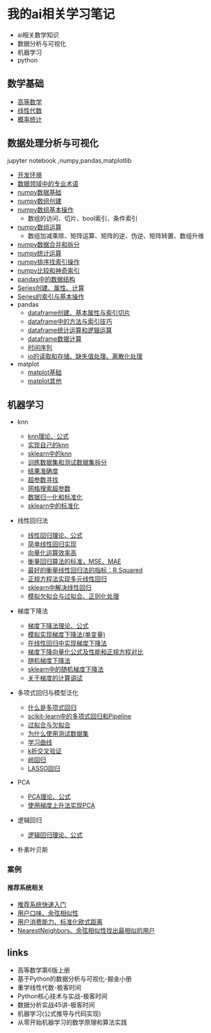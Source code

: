 # 我的ai相关学习笔记

- ai相关数学知识
- 数据分析与可视化
- 机器学习
- python

## 数学基础

- [高等数学](math/高等数学.md)
- [线性代数](math/线性代数.md)
- [概率统计](math/概率统计.md)

## 数据处理分析与可视化

jupyter notebook ,numpy,pandas,matplotlib

- [开发环境](datahandling/开发环境.md)
- [数据领域中的专业术语](datahandling/数据领域中的专业术语.md)
- [numpy数据基础](datahandling/01-NumpyArrayBasics/01-NumpyArrayBasics.ipynb)
- [numpy数组创建](datahandling/02-NumpyCreateArray/02CreateNumpyArray.ipynb)
- [numpy数组基本操作](datahandling/03-NumpyArrayBasicOperations/03-NumpyArrayBasicOperations.ipynb)
    - 数组的访问、切片、bool索引、条件索引
- [numpy数组运算](datahandling/04-NumpyComputationArray/04-ComputationNumpyArray.ipynb)
    - 数组加减乘除、矩阵运算、矩阵的逆、伪逆、矩阵转置、数组升维
- [numpy数据合并和拆分](datahandling/05-NumpyConcatenateAndSplit/05-ConcatenateAndSplit.ipynb)
- [numpy统计运算](datahandling/06-NumpyAggregationOperator/06-AggregationOperator.ipynb)
- [numpy排序找索引操作](datahandling/07-NumpyArgAndSortOperation/07-ArgAndSortOperation.ipynb)
- [numpy比较和神奇索引](datahandling/08-ComparisonAndFancyIndexing/08-ComparisonAndFancyIndexing.ipynb)
- [pandas中的数据结构](datahandling/20-PandasDataFrameSeriesPanel/pandasDataFrameSeriesPanel.ipynb)
- [Series创建、属性、计算](datahandling/21-SeriesBasic/seriesBasic.ipynb)
- [Series的索引与基本操作](datahandling/22-SerieIndexAndOperation/22-seriesIndexAndOperation.ipynb)
- pandas
    - [dataframe创建、基本属性与索引切片](datahandling/23-PandasDataframeBasic/dataframeBasic.ipynb)
    - [dataframe中的方法与索引技巧](datahandling/24-PandasDataframeMethodAndIndex/dataframeMethodAndIndex.ipynb)
    - [dataframe统计运算和逻辑运算](datahandling/25-PandasDataframeStatAndLogic/dataframeStatAndLogic.ipynb)
    - [dataframe数据计算](datahandling/26-PandasDataframeCompute/dataframe_compute.ipynb)
    - [时间序列](datahandling/27-PandasTime/pandas_time.ipynb)
    - [io的读取和存储、缺失值处理、离散化处理](datahandling/28-PandasIoAndNanAndDiscrete/pandasIoNan.ipynb)
- matplot
    - [matplot基础](datahandling/31-Matplotlib-Basics/Matplotlib-Basics.ipynb)
    - [matplot其他](datahandling/32-Matplot/matplot.ipynb)

## 机器学习

- knn
    - [knn理论、公式](machinelearning/knn.md)
    - [实现自己的knn](machinelearning/knn/01-kNNBasics/kNNBasics.ipynb)
    - [sklearn中的knn](machinelearning/knn/02-kNNInScikitLearn/kNNinScikitlearn.ipynb)
    - [训练数据集和测试数据集拆分](machinelearning/knn/03-TrainTestSplit/TrainTestSplit.ipynb)
    - [结果准确度](machinelearning/knn/04-AccuracyScore/AccuracyScore.ipynb)
    - [超参数寻找](machinelearning/knn/05-HyperParameters/HyperParameters.ipynb)
    - [网格搜索超参数](machinelearning/knn/06-GridSearch/GridSearch.ipynb)
    - [数据归一化和标准化](machinelearning/knn/07-FeatureScaling/FeatureScaling.ipynb)
    - [sklearn中的标准化](machinelearning/knn/08-ScalerinScikitLearn/ScalerInScikitLearn.ipyn)
- 线性回归法
    - [线性回归理论、公式](machinelearning/线性回归.md)
    - [简单线性回归实现](machinelearning/linearRegression/01-SimpleLinearRegressionImplementation/SimpleLinearRegressionImplementation.ipynb)
    - [向量化运算效率高](machinelearning/linearRegression/02-Vectorization/Vectorization.ipynb)
    - [衡量回归算法的标准，MSE、MAE](machinelearning/linearRegression/03-RegressionMetricsMSE-vs-MAE/RegressionMetricsMSE-vs-MAE.ipynb)
    - [最好的衡量线性回归法的指标：R Squared ](machinelearning/linearRegression/04-R-Squared/R-Squared.ipynb)
    - [正规方程法实现多元线性回归](machinelearning/linearRegression/05-OurLinearRegression/OurLinearRegression.ipynb)
    - [sklearn中解决线性回归](machinelearning/linearRegression/06-RegressionInScikitLlearn/RegressionInScikitlearn.ipynb)
    - [模拟欠拟合与过拟合、正则化处理](machinelearning/linearRegression/08-UnderfittingAndOverfitting/underfittingAndOverfitting.ipynb)

- 梯度下降法
    - [梯度下降法理论、公式](machinelearning/梯度下降法.md)
    - [模拟实现梯度下降法(单变量)](machinelearning/gradientDescent/01-GradientDescentSimulations/01-GradientDescentSimulations.ipynb)
    - [在线性回归中实现梯度下降法](machinelearning/gradientDescent/02-ImplementGradientDescentInLinearRegression/02-ImplementGradientDescentInLinearRegression.ipynb)
    - [梯度下降向量化公式及性能和正规方程对比](machinelearning/gradientDescent/03-VectorizeGradientDescent/03-VectorizeGradientDescent.ipynb)
    - [随机梯度下降法](machinelearning/gradientDescent/04-StochasticGradientDescent/04-StochasticGradientDescent.ipynb)
    - [sklearn中的随机梯度下降法](machinelearning/gradientDescent/05-SGDInScikitLearn/SGDInScikitLearn.ipynb)
    - [关于梯度的计算调试](machinelearning/gradientDescent/06-DebugGradient/DebugGradient.ipynb)
- 多项式回归与模型泛化
  - [什么是多项式回归](machinelearning/polynomialRegressionAndModelGeneralization/01-whatIsPolynomialRegression/whatIsPolynomialRegression.ipynb)
  - [scikit-learn中的多项式回归和Pipeline](machinelearning/polynomialRegressionAndModelGeneralization/02-PolynomialRegressionInScikitLearn/polynomialRegressionInScikitLearn.ipynb)
  - [过拟合与欠拟合](machinelearning/polynomialRegressionAndModelGeneralization/03-OverfittingAndUnderfitting/overfittingAndUnderfitting.ipynb)
  - [为什么使用测试数据集](machinelearning/polynomialRegressionAndModelGeneralization/04-WhyTrainTestSplit/WhyTrainTestSplit.ipynb)
  - [学习曲线](machinelearning/polynomialRegressionAndModelGeneralization/05-LearningCurve/LearningCurve.ipynb)
  - [k折交叉验证](machinelearning/polynomialRegressionAndModelGeneralization/06-ValidationAndCrossValidation/validationAndCrossValidation.ipynb)
  - [岭回归](machinelearning/polynomialRegressionAndModelGeneralization/08-ModelRegularizationAndRidgeRegression/modelRegularizationAndRidgeRegression.ipynb)
  - [LASSO回归](machinelearning/polynomialRegressionAndModelGeneralization/09-LASSORegression/LASSO-Regression.ipynb)
- PCA
  - [PCA理论、公式](machinelearning/PCA与梯度上升法.md)
  - [使用梯度上升法实现PCA](machinelearning/pcaAndGradientAscent/01-Implement-PCA-in-BGA/Implement-PCA-in-BGA.ipynb)
  
- 逻辑回归
    - [逻辑回归理论、公式](machinelearning/逻辑回归.md)

- 朴素叶贝斯

### 案例

#### 推荐系统相关

- [推荐系统快速入门](machinelearning/推荐系统入门.md)
- [用户口味、余弦相似性](machinelearning/recommand/01consine_simiartiy/consine_similarty.ipynb)
- [用户消费能力、标准化欧式距离](machinelearning/recommand/02distance/distance.ipynb)
- [NearestNeighbors、余弦相似性找出最相似的用户](machinelearning/recommand/03NearestNeighborsAndConsineSimiarity/NearestNeighbors_and_consine_simiarity.ipynb)

## links

- 高等数学第6版上册
- 基于Python的数据分析与可视化-掘金小册
- 重学线性代数-极客时间
- Python核心技术与实战-极客时间
- 数据分析实战45讲-极客时间
- 机器学习(公式推导与代码实现)
- 从零开始机器学习的数学原理和算法实践




